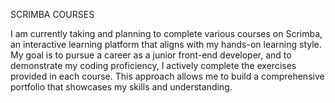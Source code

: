 SCRIMBA COURSES

I am currently taking and planning to complete various courses on Scrimba, an interactive learning platform that aligns with my hands-on learning style. My goal is to pursue a career as a junior front-end developer, and to demonstrate my coding proficiency, I actively complete the exercises provided in each course. This approach allows me to build a comprehensive portfolio that showcases my skills and understanding.
